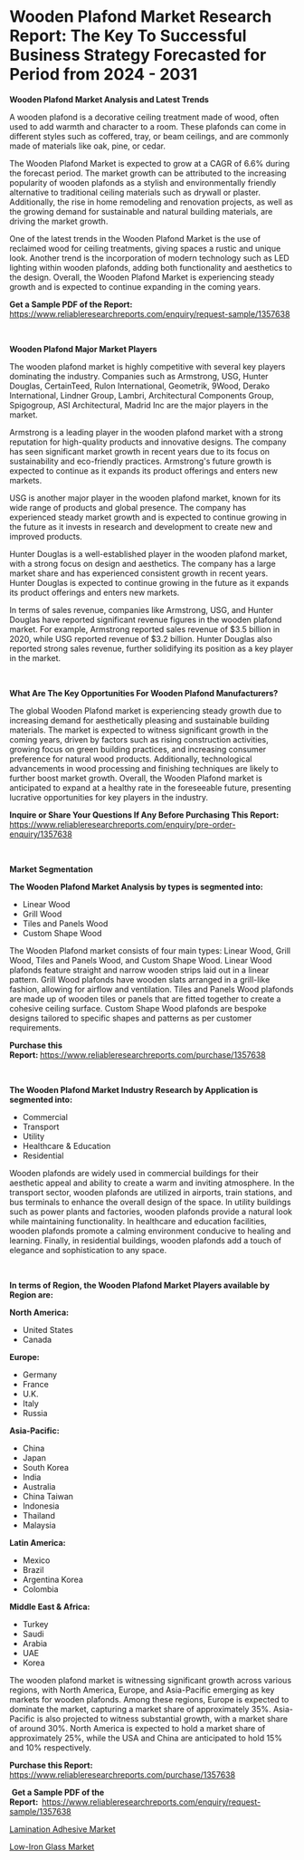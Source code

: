 <p><h1>Wooden Plafond Market Research Report: The Key To Successful Business Strategy Forecasted for Period from 2024 - 2031</h1></p><p><strong>Wooden Plafond Market Analysis and Latest Trends</strong></p>
<p><p>A wooden plafond is a decorative ceiling treatment made of wood, often used to add warmth and character to a room. These plafonds can come in different styles such as coffered, tray, or beam ceilings, and are commonly made of materials like oak, pine, or cedar.</p><p>The Wooden Plafond Market is expected to grow at a CAGR of 6.6% during the forecast period. The market growth can be attributed to the increasing popularity of wooden plafonds as a stylish and environmentally friendly alternative to traditional ceiling materials such as drywall or plaster. Additionally, the rise in home remodeling and renovation projects, as well as the growing demand for sustainable and natural building materials, are driving the market growth.</p><p>One of the latest trends in the Wooden Plafond Market is the use of reclaimed wood for ceiling treatments, giving spaces a rustic and unique look. Another trend is the incorporation of modern technology such as LED lighting within wooden plafonds, adding both functionality and aesthetics to the design. Overall, the Wooden Plafond Market is experiencing steady growth and is expected to continue expanding in the coming years.</p></p>
<p><strong>Get a Sample PDF of the Report:&nbsp;</strong> <a href="https://www.reliableresearchreports.com/enquiry/request-sample/1357638">https://www.reliableresearchreports.com/enquiry/request-sample/1357638</a></p>
<p>&nbsp;</p>
<p><strong>Wooden Plafond Major Market Players</strong></p>
<p><p>The wooden plafond market is highly competitive with several key players dominating the industry. Companies such as Armstrong, USG, Hunter Douglas, CertainTeed, Rulon International, Geometrik, 9Wood, Derako International, Lindner Group, Lambri, Architectural Components Group, Spigogroup, ASI Architectural, Madrid Inc are the major players in the market.</p><p>Armstrong is a leading player in the wooden plafond market with a strong reputation for high-quality products and innovative designs. The company has seen significant market growth in recent years due to its focus on sustainability and eco-friendly practices. Armstrong's future growth is expected to continue as it expands its product offerings and enters new markets.</p><p>USG is another major player in the wooden plafond market, known for its wide range of products and global presence. The company has experienced steady market growth and is expected to continue growing in the future as it invests in research and development to create new and improved products.</p><p>Hunter Douglas is a well-established player in the wooden plafond market, with a strong focus on design and aesthetics. The company has a large market share and has experienced consistent growth in recent years. Hunter Douglas is expected to continue growing in the future as it expands its product offerings and enters new markets.</p><p>In terms of sales revenue, companies like Armstrong, USG, and Hunter Douglas have reported significant revenue figures in the wooden plafond market. For example, Armstrong reported sales revenue of $3.5 billion in 2020, while USG reported revenue of $3.2 billion. Hunter Douglas also reported strong sales revenue, further solidifying its position as a key player in the market.</p></p>
<p>&nbsp;</p>
<p><strong>What Are The Key Opportunities For Wooden Plafond Manufacturers?</strong></p>
<p><p>The global Wooden Plafond market is experiencing steady growth due to increasing demand for aesthetically pleasing and sustainable building materials. The market is expected to witness significant growth in the coming years, driven by factors such as rising construction activities, growing focus on green building practices, and increasing consumer preference for natural wood products. Additionally, technological advancements in wood processing and finishing techniques are likely to further boost market growth. Overall, the Wooden Plafond market is anticipated to expand at a healthy rate in the foreseeable future, presenting lucrative opportunities for key players in the industry.</p></p>
<p><strong>Inquire or Share Your Questions If Any Before Purchasing This Report:</strong> <a href="https://www.reliableresearchreports.com/enquiry/pre-order-enquiry/1357638">https://www.reliableresearchreports.com/enquiry/pre-order-enquiry/1357638</a></p>
<p>&nbsp;</p>
<p><strong>Market Segmentation</strong></p>
<p><strong>The Wooden Plafond Market Analysis by types is segmented into:</strong></p>
<p><ul><li>Linear Wood</li><li>Grill Wood</li><li>Tiles and Panels Wood</li><li>Custom Shape Wood</li></ul></p>
<p><p>The Wooden Plafond market consists of four main types: Linear Wood, Grill Wood, Tiles and Panels Wood, and Custom Shape Wood. Linear Wood plafonds feature straight and narrow wooden strips laid out in a linear pattern. Grill Wood plafonds have wooden slats arranged in a grill-like fashion, allowing for airflow and ventilation. Tiles and Panels Wood plafonds are made up of wooden tiles or panels that are fitted together to create a cohesive ceiling surface. Custom Shape Wood plafonds are bespoke designs tailored to specific shapes and patterns as per customer requirements.</p></p>
<p><strong>Purchase this Report:&nbsp;</strong><a href="https://www.reliableresearchreports.com/purchase/1357638">https://www.reliableresearchreports.com/purchase/1357638</a></p>
<p>&nbsp;</p>
<p><strong>The Wooden Plafond Market Industry Research by Application is segmented into:</strong></p>
<p><ul><li>Commercial</li><li>Transport</li><li>Utility</li><li>Healthcare & Education</li><li>Residential</li></ul></p>
<p><p>Wooden plafonds are widely used in commercial buildings for their aesthetic appeal and ability to create a warm and inviting atmosphere. In the transport sector, wooden plafonds are utilized in airports, train stations, and bus terminals to enhance the overall design of the space. In utility buildings such as power plants and factories, wooden plafonds provide a natural look while maintaining functionality. In healthcare and education facilities, wooden plafonds promote a calming environment conducive to healing and learning. Finally, in residential buildings, wooden plafonds add a touch of elegance and sophistication to any space.</p></p>
<p>&nbsp;</p>
<p><strong>In terms of Region, the Wooden Plafond Market Players available by Region are:</strong></p>
<p>
    <p> <strong> North America: </strong>
        <ul>
            <li>United States</li>
            <li>Canada</li>
        </ul>
        </p> 
    <p> <strong> Europe: </strong>
        <ul>
            <li>Germany</li>
            <li>France</li>
            <li>U.K.</li>
            <li>Italy</li>
            <li>Russia</li>
        </ul>
        </p> 
    <p> <strong> Asia-Pacific: </strong>
        <ul>
            <li>China</li>
            <li>Japan</li>
            <li>South Korea</li>
            <li>India</li>
            <li>Australia</li>
            <li>China Taiwan</li>
            <li>Indonesia</li>
            <li>Thailand</li>
            <li>Malaysia</li>
        </ul>
        </p> 
    <p> <strong> Latin America: </strong>
        <ul>
            <li>Mexico</li>
            <li>Brazil</li>
            <li>Argentina Korea</li>
            <li>Colombia</li>
        </ul>
        </p> 
    <p> <strong> Middle East & Africa: </strong>
        <ul>
            <li>Turkey</li>
            <li>Saudi</li>
            <li>Arabia</li>
            <li>UAE</li>
            <li>Korea</li>
        </ul>
    </p>
    </p>
<p><p>The wooden plafond market is witnessing significant growth across various regions, with North America, Europe, and Asia-Pacific emerging as key markets for wooden plafonds. Among these regions, Europe is expected to dominate the market, capturing a market share of approximately 35%. Asia-Pacific is also projected to witness substantial growth, with a market share of around 30%. North America is expected to hold a market share of approximately 25%, while the USA and China are anticipated to hold 15% and 10% respectively.</p></p>
<p><strong>Purchase this Report: </strong><a href="https://www.reliableresearchreports.com/purchase/1357638">https://www.reliableresearchreports.com/purchase/1357638</a></p>
<p>&nbsp;<strong>Get a Sample PDF of the Report:&nbsp;&nbsp;</strong><a href="https://www.reliableresearchreports.com/enquiry/request-sample/1357638">https://www.reliableresearchreports.com/enquiry/request-sample/1357638</a></p>
<p><strong></strong></p>
<p><p><a href="https://github.com/jerrycopelandthomaswsqd8q/Market-Research-Report-List-1/blob/main/lamination-adhesive-market.md">Lamination Adhesive Market</a></p><p><a href="https://github.com/yoshih12/Market-Research-Report-List-1/blob/main/low-iron-glass-market.md">Low-Iron Glass Market</a></p></p>